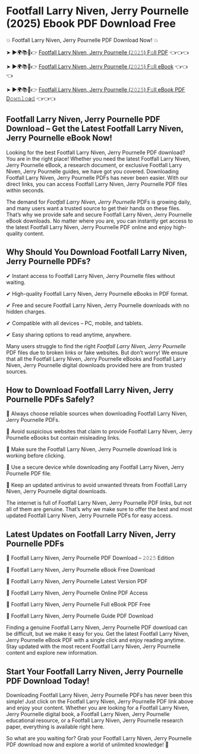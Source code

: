 # Footfall Larry Niven, Jerry Pournelle (2025) Ebook PDF Download Free

💥 Footfall Larry Niven, Jerry Pournelle PDF Download Now! 💥

➤ ►🌍📚📱👉 [Footfall Larry Niven, Jerry Pournelle (𝟸𝟶𝟸𝟻) F𝚞ll PDF](https://getpdf.xyz/footfall-larry-niven-jerry-pournelle) 👈👈👈


➤ ►🌍📚📱👉 [Footfall Larry Niven, Jerry Pournelle (𝟸𝟶𝟸𝟻) F𝚞ll eBook](https://getpdf.xyz/footfall-larry-niven-jerry-pournelle) 👈👈👈


➤ ►🌍📚📱👉 [Footfall Larry Niven, Jerry Pournelle (𝟸𝟶𝟸𝟻) F𝚞ll eBook PDF D𝚘𝚠𝚗𝚕𝚘a𝚍](https://getpdf.xyz/footfall-larry-niven-jerry-pournelle) 👈👈👈


## Footfall Larry Niven, Jerry Pournelle PDF Download – Get the Latest Footfall Larry Niven, Jerry Pournelle eBook Now!

Looking for the best Footfall Larry Niven, Jerry Pournelle PDF download? You are in the right place! Whether you need the latest Footfall Larry Niven, Jerry Pournelle eBook, a research document, or exclusive Footfall Larry Niven, Jerry Pournelle guides, we have got you covered. Downloading Footfall Larry Niven, Jerry Pournelle PDFs has never been easier. With our direct links, you can access Footfall Larry Niven, Jerry Pournelle PDF files within seconds.

The demand for *Footfall Larry Niven, Jerry Pournelle* PDFs is growing daily, and many users want a trusted source to get their hands on these files. That’s why we provide safe and secure Footfall Larry Niven, Jerry Pournelle eBook downloads. No matter where you are, you can instantly get access to the latest Footfall Larry Niven, Jerry Pournelle PDF online and enjoy high-quality content.

## Why Should You Download Footfall Larry Niven, Jerry Pournelle PDFs?

✔ Instant access to Footfall Larry Niven, Jerry Pournelle files without waiting.

✔ High-quality Footfall Larry Niven, Jerry Pournelle eBooks in PDF format.

✔ Free and secure Footfall Larry Niven, Jerry Pournelle downloads with no hidden charges.

✔ Compatible with all devices – PC, mobile, and tablets.

✔ Easy sharing options to read anytime, anywhere.

Many users struggle to find the right *Footfall Larry Niven, Jerry Pournelle* PDF files due to broken links or fake websites. But don’t worry! We ensure that all the Footfall Larry Niven, Jerry Pournelle eBooks and Footfall Larry Niven, Jerry Pournelle digital downloads provided here are from trusted sources.

## How to Download Footfall Larry Niven, Jerry Pournelle PDFs Safely?

📌 Always choose reliable sources when downloading Footfall Larry Niven, Jerry Pournelle PDFs.

📌 Avoid suspicious websites that claim to provide Footfall Larry Niven, Jerry Pournelle eBooks but contain misleading links.

📌 Make sure the Footfall Larry Niven, Jerry Pournelle download link is working before clicking.

📌 Use a secure device while downloading any Footfall Larry Niven, Jerry Pournelle PDF file.

📌 Keep an updated antivirus to avoid unwanted threats from Footfall Larry Niven, Jerry Pournelle digital downloads.

The internet is full of Footfall Larry Niven, Jerry Pournelle PDF links, but not all of them are genuine. That’s why we make sure to offer the best and most updated Footfall Larry Niven, Jerry Pournelle PDFs for easy access.

## Latest Updates on Footfall Larry Niven, Jerry Pournelle PDFs

🔹 Footfall Larry Niven, Jerry Pournelle PDF Download – 𝟸𝟶𝟸𝟻 Edition

🔹 Footfall Larry Niven, Jerry Pournelle eBook Free Download

🔹 Footfall Larry Niven, Jerry Pournelle Latest Version PDF

🔹 Footfall Larry Niven, Jerry Pournelle Online PDF Access

🔹 Footfall Larry Niven, Jerry Pournelle Full eBook PDF Free

🔹 Footfall Larry Niven, Jerry Pournelle Guide PDF Download

Finding a genuine Footfall Larry Niven, Jerry Pournelle PDF download can be difficult, but we make it easy for you. Get the latest Footfall Larry Niven, Jerry Pournelle eBook PDF with a single click and enjoy reading anytime. Stay updated with the most recent Footfall Larry Niven, Jerry Pournelle content and explore new information.

## Start Your Footfall Larry Niven, Jerry Pournelle PDF Download Today!

Downloading Footfall Larry Niven, Jerry Pournelle PDFs has never been this simple! Just click on the Footfall Larry Niven, Jerry Pournelle PDF link above and enjoy your content. Whether you are looking for a Footfall Larry Niven, Jerry Pournelle digital book, a Footfall Larry Niven, Jerry Pournelle educational resource, or a Footfall Larry Niven, Jerry Pournelle research paper, everything is available right here.

So what are you waiting for? Grab your Footfall Larry Niven, Jerry Pournelle PDF download now and explore a world of unlimited knowledge! 🚀
